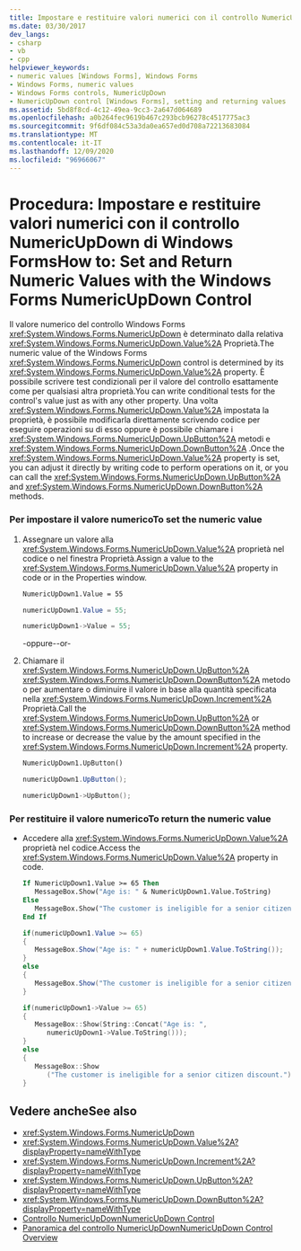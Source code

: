 ```yaml
---
title: Impostare e restituire valori numerici con il controllo NumericUpDown
ms.date: 03/30/2017
dev_langs:
- csharp
- vb
- cpp
helpviewer_keywords:
- numeric values [Windows Forms], Windows Forms
- Windows Forms, numeric values
- Windows Forms controls, NumericUpDown
- NumericUpDown control [Windows Forms], setting and returning values
ms.assetid: 5bd8f8cd-4c12-49ea-9cc3-2a647d064689
ms.openlocfilehash: a0b264fec9619b467c293bcb96278c4517775ac3
ms.sourcegitcommit: 9f6df084c53a3da0ea657ed0d708a72213683084
ms.translationtype: MT
ms.contentlocale: it-IT
ms.lasthandoff: 12/09/2020
ms.locfileid: "96966067"
---
```

# <a name="how-to-set-and-return-numeric-values-with-the-windows-forms-numericupdown-control"></a><span data-ttu-id="10c36-102">Procedura: Impostare e restituire valori numerici con il controllo NumericUpDown di Windows Forms</span><span class="sxs-lookup"><span data-stu-id="10c36-102">How to: Set and Return Numeric Values with the Windows Forms NumericUpDown Control</span></span>
<span data-ttu-id="10c36-103">Il valore numerico del controllo Windows Forms <xref:System.Windows.Forms.NumericUpDown> è determinato dalla relativa <xref:System.Windows.Forms.NumericUpDown.Value%2A> Proprietà.</span><span class="sxs-lookup"><span data-stu-id="10c36-103">The numeric value of the Windows Forms <xref:System.Windows.Forms.NumericUpDown> control is determined by its <xref:System.Windows.Forms.NumericUpDown.Value%2A> property.</span></span> <span data-ttu-id="10c36-104">È possibile scrivere test condizionali per il valore del controllo esattamente come per qualsiasi altra proprietà.</span><span class="sxs-lookup"><span data-stu-id="10c36-104">You can write conditional tests for the control's value just as with any other property.</span></span> <span data-ttu-id="10c36-105">Una volta <xref:System.Windows.Forms.NumericUpDown.Value%2A> impostata la proprietà, è possibile modificarla direttamente scrivendo codice per eseguire operazioni su di esso oppure è possibile chiamare i <xref:System.Windows.Forms.NumericUpDown.UpButton%2A> metodi e <xref:System.Windows.Forms.NumericUpDown.DownButton%2A> .</span><span class="sxs-lookup"><span data-stu-id="10c36-105">Once the <xref:System.Windows.Forms.NumericUpDown.Value%2A> property is set, you can adjust it directly by writing code to perform operations on it, or you can call the <xref:System.Windows.Forms.NumericUpDown.UpButton%2A> and <xref:System.Windows.Forms.NumericUpDown.DownButton%2A> methods.</span></span>  
  
### <a name="to-set-the-numeric-value"></a><span data-ttu-id="10c36-106">Per impostare il valore numerico</span><span class="sxs-lookup"><span data-stu-id="10c36-106">To set the numeric value</span></span>  
  
1. <span data-ttu-id="10c36-107">Assegnare un valore alla <xref:System.Windows.Forms.NumericUpDown.Value%2A> proprietà nel codice o nel finestra Proprietà.</span><span class="sxs-lookup"><span data-stu-id="10c36-107">Assign a value to the <xref:System.Windows.Forms.NumericUpDown.Value%2A> property in code or in the Properties window.</span></span>  
  
    ```vb  
    NumericUpDown1.Value = 55  
    ```  
  
    ```csharp  
    numericUpDown1.Value = 55;  
    ```  
  
    ```cpp  
    numericUpDown1->Value = 55;  
    ```  
  
     <span data-ttu-id="10c36-108">-oppure-</span><span class="sxs-lookup"><span data-stu-id="10c36-108">-or-</span></span>  
  
2. <span data-ttu-id="10c36-109">Chiamare il <xref:System.Windows.Forms.NumericUpDown.UpButton%2A> <xref:System.Windows.Forms.NumericUpDown.DownButton%2A> metodo o per aumentare o diminuire il valore in base alla quantità specificata nella <xref:System.Windows.Forms.NumericUpDown.Increment%2A> Proprietà.</span><span class="sxs-lookup"><span data-stu-id="10c36-109">Call the <xref:System.Windows.Forms.NumericUpDown.UpButton%2A> or <xref:System.Windows.Forms.NumericUpDown.DownButton%2A> method to increase or decrease the value by the amount specified in the <xref:System.Windows.Forms.NumericUpDown.Increment%2A> property.</span></span>  
  
    ```vb  
    NumericUpDown1.UpButton()  
    ```  
  
    ```csharp  
    numericUpDown1.UpButton();  
    ```  
  
    ```cpp  
    numericUpDown1->UpButton();  
    ```  
  
### <a name="to-return-the-numeric-value"></a><span data-ttu-id="10c36-110">Per restituire il valore numerico</span><span class="sxs-lookup"><span data-stu-id="10c36-110">To return the numeric value</span></span>  
  
- <span data-ttu-id="10c36-111">Accedere alla <xref:System.Windows.Forms.NumericUpDown.Value%2A> proprietà nel codice.</span><span class="sxs-lookup"><span data-stu-id="10c36-111">Access the <xref:System.Windows.Forms.NumericUpDown.Value%2A> property in code.</span></span>  
  
    ```vb  
    If NumericUpDown1.Value >= 65 Then  
       MessageBox.Show("Age is: " & NumericUpDown1.Value.ToString)  
    Else  
       MessageBox.Show("The customer is ineligible for a senior citizen discount.")  
    End If  
    ```  
  
    ```csharp  
    if(numericUpDown1.Value >= 65)  
    {  
       MessageBox.Show("Age is: " + numericUpDown1.Value.ToString());  
    }  
    else  
    {  
       MessageBox.Show("The customer is ineligible for a senior citizen discount.");  
    }  
    ```  
  
    ```cpp  
    if(numericUpDown1->Value >= 65)  
    {  
       MessageBox::Show(String::Concat("Age is: ",  
          numericUpDown1->Value.ToString()));  
    }  
    else  
    {  
       MessageBox::Show  
          ("The customer is ineligible for a senior citizen discount.");  
    }  
    ```  
  
## <a name="see-also"></a><span data-ttu-id="10c36-112">Vedere anche</span><span class="sxs-lookup"><span data-stu-id="10c36-112">See also</span></span>

- <xref:System.Windows.Forms.NumericUpDown>
- <xref:System.Windows.Forms.NumericUpDown.Value%2A?displayProperty=nameWithType>
- <xref:System.Windows.Forms.NumericUpDown.Increment%2A?displayProperty=nameWithType>
- <xref:System.Windows.Forms.NumericUpDown.UpButton%2A?displayProperty=nameWithType>
- <xref:System.Windows.Forms.NumericUpDown.DownButton%2A?displayProperty=nameWithType>
- [<span data-ttu-id="10c36-113">Controllo NumericUpDown</span><span class="sxs-lookup"><span data-stu-id="10c36-113">NumericUpDown Control</span></span>](numericupdown-control-windows-forms.md)
- [<span data-ttu-id="10c36-114">Panoramica del controllo NumericUpDown</span><span class="sxs-lookup"><span data-stu-id="10c36-114">NumericUpDown Control Overview</span></span>](numericupdown-control-overview-windows-forms.md)
